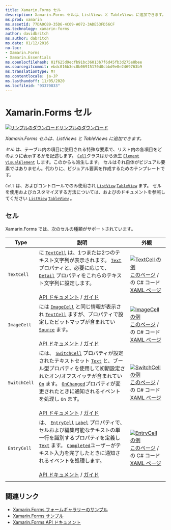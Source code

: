 ```yaml
---
title: Xamarin.Forms セル
description: Xamarin.Forms セルは、ListViews と TableViews に追加できます。 この記事では、に含まれるセルの一覧を示し Xamarin.Forms ます。
ms.prod: xamarin
ms.assetid: 77DA0C89-35D6-4C09-A072-3ADE53FD56CF
ms.technology: xamarin-forms
author: davidbritch
ms.author: dabritch
ms.date: 01/12/2016
no-loc:
- Xamarin.Forms
- Xamarin.Essentials
ms.openlocfilehash: 01f625d9ecfb91bc36013b7f6d45fb3d275e8bee
ms.sourcegitcommit: ebdc016b3ec0b06915170d0cbbd9e0e2469763b9
ms.translationtype: MT
ms.contentlocale: ja-JP
ms.lasthandoff: 11/05/2020
ms.locfileid: "93370833"
---
```

# <a name="no-locxamarinforms-cells"></a>Xamarin.Forms セル

[![サンプルのダウンロード](~/media/shared/download.png)サンプルのダウンロード](/samples/xamarin/xamarin-forms-samples/formsgallery)

_Xamarin.Forms セルは、ListViews と TableViews に追加できます。_

*セル* は、テーブル内の項目に使用される特殊な要素で、リスト内の各項目をどのように表示するかを記述します。 [`Cell`](xref:Xamarin.Forms.Cell)クラスはから派生 [`Element`](xref:Xamarin.Forms.Element) [`VisualElement`](xref:Xamarin.Forms.Element) します。このからも派生します。 セルはそれ自体がビジュアル要素ではありません。代わりに、ビジュアル要素を作成するためのテンプレートです。

`Cell` は、およびコントロールでのみ使用され [`ListView`](xref:Xamarin.Forms.ListView) [`TableView`](xref:Xamarin.Forms.TableView) ます。 セルを使用およびカスタマイズする方法については、およびのドキュメントを参照してください [`ListView`](~/xamarin-forms/user-interface/listview/index.md) [`TableView`](~/xamarin-forms/user-interface/tableview.md) 。

## <a name="cells"></a>セル

Xamarin.Forms では、次のセルの種類がサポートされています。

| Type | 説明 | 外観 |
| --- | --- | --- |
| `TextCell` | に [`TextCell`](xref:Xamarin.Forms.TextCell) は、1つまたは2つのテキスト文字列が表示されます。 [`Text`](xref:Xamarin.Forms.TextCell.Text)プロパティと、必要に応じて、 [`Detail`](xref:Xamarin.Forms.TextCell.Detail) プロパティをこれらのテキスト文字列に設定します。<br /><br />[API ドキュメント](xref:Xamarin.Forms.TextCell)  / [ガイド](~/xamarin-forms/user-interface/listview/customizing-cell-appearance.md#textcell) | [![TextCell の例](cells-images/TextCell.png "TextCell の例")](cells-images/TextCell-Large.png#lightbox "TextCell の例")<br />[このページ](https://github.com/xamarin/xamarin-forms-samples/blob/master/FormsGallery/FormsGallery/FormsGallery/CodeExamples/TextCellDemoPage.cs)  /  の C# コード[XAML ページ](https://github.com/xamarin/xamarin-forms-samples/blob/master/FormsGallery/FormsGallery/FormsGallery/XamlExamples/TextCellDemoPage.xaml) |
| `ImageCell` | には [`ImageCell`](xref:Xamarin.Forms.ImageCell) と同じ情報が表示され [`TextCell`](xref:Xamarin.Forms.TextCell) ますが、プロパティで設定したビットマップが含まれてい [`Source`](xref:Xamarin.Forms.Image.Source) ます。<br /><br />[API ドキュメント](xref:Xamarin.Forms.ImageCell)  / [ガイド](~/xamarin-forms/user-interface/listview/customizing-cell-appearance.md#imagecell) | [![ImageCell の例](cells-images/ImageCell.png "ImageCell の例")](cells-images/ImageCell-Large.png#lightbox "ImageCell の例")<br />[このページ](https://github.com/xamarin/xamarin-forms-samples/blob/master/FormsGallery/FormsGallery/FormsGallery/CodeExamples/ImageCellDemoPage.cs)  /  の C# コード[XAML ページ](https://github.com/xamarin/xamarin-forms-samples/blob/master/FormsGallery/FormsGallery/FormsGallery/XamlExamples/ImageCellDemoPage.xaml) |
| `SwitchCell` | には、 [`SwitchCell`](xref:Xamarin.Forms.SwitchCell) プロパティが設定されたテキストセット [`Text`](xref:Xamarin.Forms.SwitchCell.Text) と、ブール型プロパティを使用して初期設定されたオン/オフスイッチが含まれてい [`On`](xref:Xamarin.Forms.SwitchCell.On) ます。 [`OnChanged`](xref:Xamarin.Forms.SwitchCell.OnChanged)プロパティが変更されたときに通知されるイベントを処理し `On` ます。<br /><br />[API ドキュメント](xref:Xamarin.Forms.SwitchCell)  / [ガイド](~/xamarin-forms/user-interface/tableview.md#switchcell) | [![SwitchCell の例](cells-images/SwitchCell.png "SwitchCell の例")](cells-images/SwitchCell-Large.png#lightbox "SwitchCell の例")<br />[このページ](https://github.com/xamarin/xamarin-forms-samples/blob/master/FormsGallery/FormsGallery/FormsGallery/CodeExamples/SwitchCellDemoPage.cs)  /  の C# コード[XAML ページ](https://github.com/xamarin/xamarin-forms-samples/blob/master/FormsGallery/FormsGallery/FormsGallery/XamlExamples/SwitchCellDemoPage.xaml) |
| `EntryCell` | は、 [`EntryCell`](xref:Xamarin.Forms.EntryCell) [`Label`](xref:Xamarin.Forms.EntryCell.Label) プロパティで、セルおよび編集可能なテキストの単一行を識別するプロパティを定義し [`Text`](xref:Xamarin.Forms.EntryCell.Text) ます。 [`Completed`](xref:Xamarin.Forms.EntryCell.Completed)ユーザーがテキスト入力を完了したときに通知されるイベントを処理します。<br /><br />[API ドキュメント](xref:Xamarin.Forms.EntryCell)  / [ガイド](~/xamarin-forms/user-interface/tableview.md#entrycell) | [![EntryCell の例](cells-images/EntryCell.png "EntryCell の例")](cells-images/EntryCell-Large.png#lightbox "EntryCell の例")<br />[このページ](https://github.com/xamarin/xamarin-forms-samples/blob/master/FormsGallery/FormsGallery/FormsGallery/CodeExamples/EntryCellDemoPage.cs)  /  の C# コード[XAML ページ](https://github.com/xamarin/xamarin-forms-samples/blob/master/FormsGallery/FormsGallery/FormsGallery/XamlExamples/EntryCellDemoPage.xaml) |
| | | |

## <a name="related-links"></a>関連リンク

- [Xamarin.Forms フォームギャラリーのサンプル](/samples/xamarin/xamarin-forms-samples/formsgallery)
- [Xamarin.Forms サンプル](/samples/browse/?products=xamarin&term=Xamarin.Forms)
- [Xamarin.Forms API ドキュメント](/dotnet/api/xamarin.forms?view=xamarin-forms)